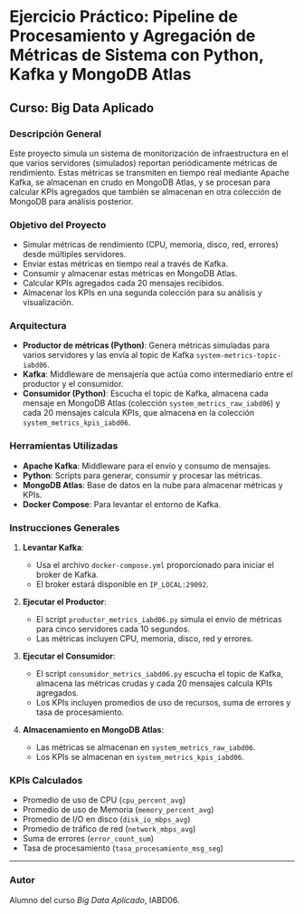 # Ejercicio Práctico: Pipeline de Procesamiento y Agregación de Métricas de Sistema con Python, Kafka y MongoDB Atlas

## Curso: Big Data Aplicado

### Descripción General

Este proyecto simula un sistema de monitorización de infraestructura en el que varios servidores (simulados) reportan periódicamente métricas de rendimiento. Estas métricas se transmiten en tiempo real mediante Apache Kafka, se almacenan en crudo en MongoDB Atlas, y se procesan para calcular KPIs agregados que también se almacenan en otra colección de MongoDB para análisis posterior.

### Objetivo del Proyecto

- Simular métricas de rendimiento (CPU, memoria, disco, red, errores) desde múltiples servidores.
- Enviar estas métricas en tiempo real a través de Kafka.
- Consumir y almacenar estas métricas en MongoDB Atlas.
- Calcular KPIs agregados cada 20 mensajes recibidos.
- Almacenar los KPIs en una segunda colección para su análisis y visualización.

### Arquitectura

- **Productor de métricas (Python)**: Genera métricas simuladas para varios servidores y las envía al topic de Kafka `system-metrics-topic-iabd06`.
- **Kafka**: Middleware de mensajería que actúa como intermediario entre el productor y el consumidor.
- **Consumidor (Python)**: Escucha el topic de Kafka, almacena cada mensaje en MongoDB Atlas (colección `system_metrics_raw_iabd06`) y cada 20 mensajes calcula KPIs, que almacena en la colección `system_metrics_kpis_iabd06`.

### Herramientas Utilizadas

- **Apache Kafka**: Middleware para el envío y consumo de mensajes.
- **Python**: Scripts para generar, consumir y procesar las métricas.
- **MongoDB Atlas**: Base de datos en la nube para almacenar métricas y KPIs.
- **Docker Compose**: Para levantar el entorno de Kafka.

### Instrucciones Generales

1. **Levantar Kafka**:
   - Usa el archivo `docker-compose.yml` proporcionado para iniciar el broker de Kafka.
   - El broker estará disponible en `IP_LOCAL:29092`.

2. **Ejecutar el Productor**:
   - El script `productor_metrics_iabd06.py` simula el envío de métricas para cinco servidores cada 10 segundos.
   - Las métricas incluyen CPU, memoria, disco, red y errores.

3. **Ejecutar el Consumidor**:
   - El script `consumidor_metrics_iabd06.py` escucha el topic de Kafka, almacena las métricas crudas y cada 20 mensajes calcula KPIs agregados.
   - Los KPIs incluyen promedios de uso de recursos, suma de errores y tasa de procesamiento.

4. **Almacenamiento en MongoDB Atlas**:
   - Las métricas se almacenan en `system_metrics_raw_iabd06`.
   - Los KPIs se almacenan en `system_metrics_kpis_iabd06`.

### KPIs Calculados

- Promedio de uso de CPU (`cpu_percent_avg`)
- Promedio de uso de Memoria (`memory_percent_avg`)
- Promedio de I/O en disco (`disk_io_mbps_avg`)
- Promedio de tráfico de red (`network_mbps_avg`)
- Suma de errores (`error_count_sum`)
- Tasa de procesamiento (`tasa_procesamiento_msg_seg`)

---

### Autor

Alumno del curso *Big Data Aplicado*, IABD06.
